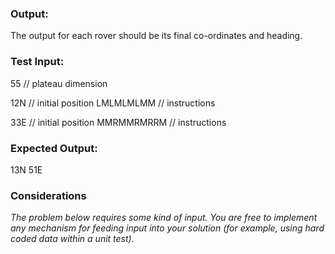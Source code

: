 ### Output:
The output for each rover should be its final co-ordinates and heading.

### Test Input:
55 // plateau dimension

12N // initial position
LMLMLMLMM // instructions

33E // initial position
MMRMMRMRRM // instructions

### Expected Output:
13N
51E


### Considerations
_The problem below requires some kind of input. You are free to implement any mechanism for feeding input into your solution (for example, using hard coded data within a unit test)._
